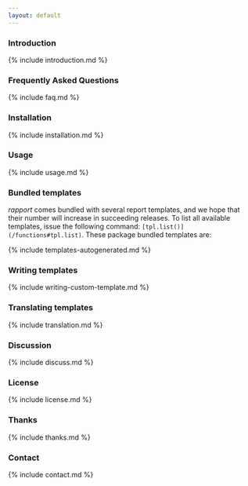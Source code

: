 ```yaml
---
layout: default
---
```


<a id="intro"> </a>
### Introduction

{% include introduction.md %}

<a id="faq"> </a>
### Frequently Asked Questions

{% include faq.md %}

<a id="install"> </a>
### Installation

{% include installation.md %}

<a id="usage"> </a>
### Usage

{% include usage.md %}

<a id="templates"> </a>
### Bundled templates

*rapport* comes bundled with several report templates, and we hope that their number will increase in succeeding releases. To list all available templates, issue the following command: `[tpl.list()](/functions#tpl.list)`. These package bundled templates are:

{% include templates-autogenerated.md %}

<a id="custom"> </a>
### Writing templates

{% include writing-custom-template.md %}

<a id="translate"> </a>
### Translating templates

{% include translation.md %}

<a id="discuss"> </a>
### Discussion

{% include discuss.md %}

<a id="license"> </a>
### License

{% include license.md %}

<a id="thanks"> </a>
### Thanks

{% include thanks.md %}

<a id="contact"> </a>
### Contact

{% include contact.md %}

